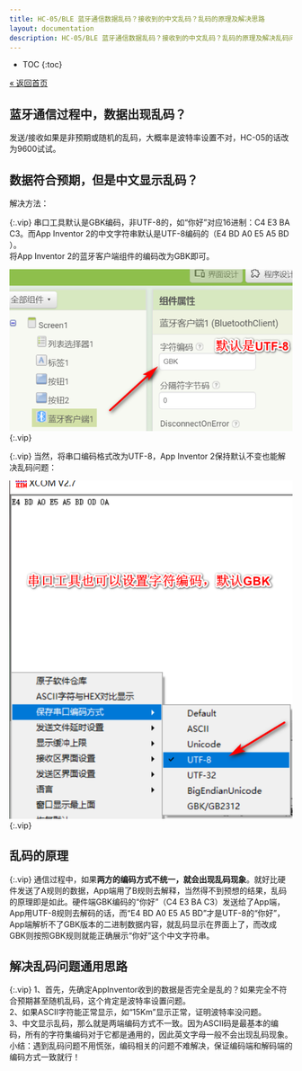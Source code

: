 ```yaml
---
title: HC-05/BLE 蓝牙通信数据乱码？接收到的中文乱码？乱码的原理及解决思路
layout: documentation
description: HC-05/BLE 蓝牙通信数据乱码？接收到的中文乱码？乱码的原理及解决乱码问题通用思路。
---
```


* TOC
{:toc}

[&laquo; 返回首页](index.html)

## 蓝牙通信过程中，数据出现乱码？

发送/接收如果是非预期或随机的乱码，大概率是波特率设置不对，HC-05的话改为9600试试。

## 数据符合预期，但是中文显示乱码？

解决方法：

{:.vip}
串口工具默认是GBK编码，非UTF-8的，如“你好”对应16进制：C4 E3 BA C3。而App Inventor 2的中文字符串默认是UTF-8编码的（E4 BD A0 E5 A5 BD ）。<br/>
将App Inventor 2的蓝牙客户端组件的编码改为GBK即可。

![蓝牙通信文本编码](assets/蓝牙通信文本编码.png){:.vip}

{:.vip}
当然，将串口编码格式改为UTF-8，App Inventor 2保持默认不变也能解决乱码问题：

![串口工具编码设置](assets/串口工具编码设置.png){:.vip}

## 乱码的原理

{:.vip}
通信过程中，如果**两方的编码方式不统一，就会出现乱码现象**。就好比硬件发送了A规则的数据，App端用了B规则去解释，当然得不到预想的结果，乱码的原理即是如此。硬件端GBK编码的“你好”（C4 E3 BA C3）发送给了App端，App用UTF-8规则去解码的话，而“E4 BD A0 E5 A5 BD”才是UTF-8的“你好”，App端解析不了GBK版本的二进制数据内容，就乱码显示在界面上了，而改成GBK则按照GBK规则就能正确展示“你好”这个中文字符串。

## 解决乱码问题通用思路

{:.vip}
1、首先，先确定AppInventor收到的数据是否完全是乱的？如果完全不符合预期甚至随机乱码，这个肯定是波特率设置问题。<br/>
2、如果ASCII字符能正常显示，如“15Km”显示正常，证明波特率没问题。<br/>
3、中文显示乱码，那么就是两端编码方式不一致。因为ASCII码是最基本的编码，所有的字符集编码对于它都是通用的，因此英文字母一般不会出现乱码现象。<br/>
小结：遇到乱码问题不用慌张，编码相关的问题不难解决，保证编码端和解码端的编码方式一致就行！

<!--
keil文件编码格式是GB2312 （GBK）    你appinventor 蓝牙客户端编码设置gbk应该就能解析传过来的中文了
串口工具各种中文测试是符合预期的，我没试过 keil，但终究是编码问题，可以尝试把.c 文件用 notepad++改成 utf8 编码试试，这样发送的中文内容就是 utf8，ai2 默认 utf8。
-->
